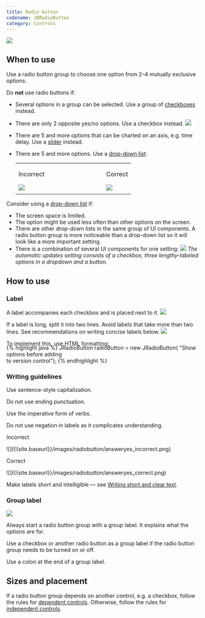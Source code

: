 ```yaml
---
title: Radio button
codename: JBRadioButton
category: Controls
---
```


![]({{site.baseurl}}/images/radiobutton/radio_example.png)

## When to use

Use a radio button group to choose one option from 2–4 mutually exclusive options.

Do **not** use radio buttons if:
* Several options in a group can be selected. Use a group of [checkboxes]({{site.baseurl}}/controls/checkbox) instead.
* There are only 2 opposite yes/no options. Use a checkbox instead.
![]({{site.baseurl}}/images/radiobutton/tworadio_checkbox.png)

* There are 5 and more options that can be charted on an axis, e.g. time delay. Use a [slider]({{site.baseurl}}/controls/slider) instead.

* There are 5 and more options. Use a [drop-down list]({{site.baseurl}}/controls/drop_down):
  <table>
  <col width="230px">
      <tr>
          <td> <p class="label incorrect">Incorrect</p> </td>
          <td> <p class="label correct">Correct</p> </td>
      </tr>
      <tr>
          <td> <img src="{{site.baseurl}}/images/radiobutton/dropdown_incorrect.png" style="margin-top: -5px; margin-bottom: 5px;"> </td>
          <td> <img src="{{site.baseurl}}/images/radiobutton/dropdown_correct.png" style="margin-top: -5px; margin-bottom: 5px;"> </td>
      </tr>
  </table>

Consider using a [drop-down list]({{site.baseurl}}/controls/drop_down) if:
* The screen space is limited.
* The option might be used less often than other options on the screen.
* There are other drop-down lists in the same group of UI components. A radio button group is more noticeable than a drop-down list so it will look like a more important setting.
* There is a combination of several UI components for one setting:
![]({{site.baseurl}}/images/radiobutton/dropdown.png)
*The automatic updates setting consists of a checkbox, three lengthy-labeled options in a dropdown and a button.*


## How to use

### Label
A label accompanies each checkbox and is placed next to it.
![]({{site.baseurl}}/images/radiobutton/label.png)

If a label is long, split it into two lines. Avoid labels that take more than two lines. See recommendations on writing concise labels below.
![]({{site.baseurl}}/images/radiobutton/twoline_label.png)

To implement this, use HTML formatting:

<p class="noanchor" style="margin-top: -20px;"></p>
<div class="code-block__wrapper">{% highlight java %}
JRadioButton radioButton = new JRadioButton(
    "<html>Show options before adding<br>to version control</html>");
{% endhighlight %}</div>

### Writing guidelines

Use sentence-style capitalization.

Do not use ending punctuation.

Use the imperative form of verbs.

Do not use negation in labels as it complicates understanding.
<p class="label incorrect">Incorrect</p>
![]({{site.baseurl}}/images/radiobutton/answeryes_incorrect.png)
<p class="label correct">Correct</p>
![]({{site.baseurl}}/images/radiobutton/answeryes_correct.png)

Make labels short and intelligible — see [Writing short and clear text]({{site.baseurl}}/text/writing_short).


### Group label
![]({{site.baseurl}}/images/radiobutton/grouplabel.png)

Always start a radio button group with a group label. It explains what the options are for. 

Use a checkbox or another radio button as a group label if the radio button group needs to be turned on or off.

Use a colon at the end of a group label.


## Sizes and placement

If a radio button group depends on another control, e.g. a checkbox, follow the rules for [dependent controls]({{site.baseurl}}/principles/layout/#lay-out-dependent-controls). Otherwise, follow the rules for [independent controls]({{site.baseurl}}/principles/layout/#arrange-independent-controls).

